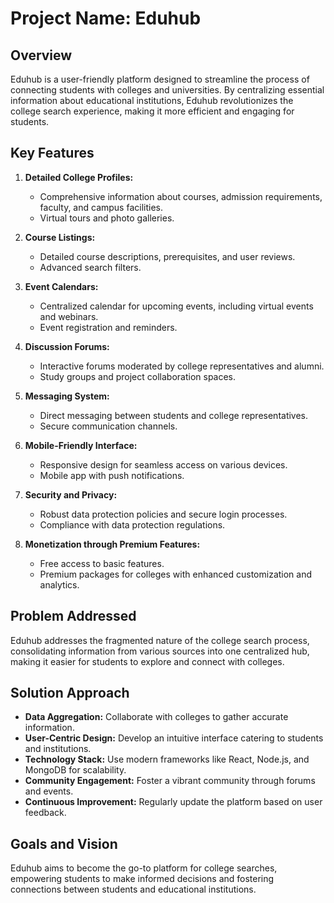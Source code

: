 # **Project Name: Eduhub**

## **Overview**
Eduhub is a user-friendly platform designed to streamline the process of connecting students with colleges and universities. By centralizing essential information about educational institutions, Eduhub revolutionizes the college search experience, making it more efficient and engaging for students.

## **Key Features**

1. **Detailed College Profiles:**
   - Comprehensive information about courses, admission requirements, faculty, and campus facilities.
   - Virtual tours and photo galleries.

2. **Course Listings:**
   - Detailed course descriptions, prerequisites, and user reviews.
   - Advanced search filters.

3. **Event Calendars:**
   - Centralized calendar for upcoming events, including virtual events and webinars.
   - Event registration and reminders.

4. **Discussion Forums:**
   - Interactive forums moderated by college representatives and alumni.
   - Study groups and project collaboration spaces.

5. **Messaging System:**
   - Direct messaging between students and college representatives.
   - Secure communication channels.

6. **Mobile-Friendly Interface:**
   - Responsive design for seamless access on various devices.
   - Mobile app with push notifications.

7. **Security and Privacy:**
   - Robust data protection policies and secure login processes.
   - Compliance with data protection regulations.

8. **Monetization through Premium Features:**
   - Free access to basic features.
   - Premium packages for colleges with enhanced customization and analytics.

## **Problem Addressed**
Eduhub addresses the fragmented nature of the college search process, consolidating information from various sources into one centralized hub, making it easier for students to explore and connect with colleges.

## **Solution Approach**
- **Data Aggregation:** Collaborate with colleges to gather accurate information.
- **User-Centric Design:** Develop an intuitive interface catering to students and institutions.
- **Technology Stack:** Use modern frameworks like React, Node.js, and MongoDB for scalability.
- **Community Engagement:** Foster a vibrant community through forums and events.
- **Continuous Improvement:** Regularly update the platform based on user feedback.

## **Goals and Vision**
Eduhub aims to become the go-to platform for college searches, empowering students to make informed decisions and fostering connections between students and educational institutions.
